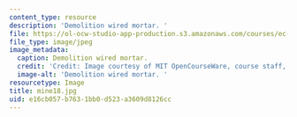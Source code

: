 ```yaml
---
content_type: resource
description: 'Demolition wired mortar. '
file: https://ol-ocw-studio-app-production.s3.amazonaws.com/courses/ec-s06-design-for-demining-spring-2007/e16cb057b7631bb0d523a3609d8126cc_mine18.jpg
file_type: image/jpeg
image_metadata:
  caption: Demolition wired mortar.
  credit: 'Credit: Image courtesy of MIT OpenCourseWare, course staff, and students.'
  image-alt: 'Demolition wired mortar. '
resourcetype: Image
title: mine18.jpg
uid: e16cb057-b763-1bb0-d523-a3609d8126cc
---
```

